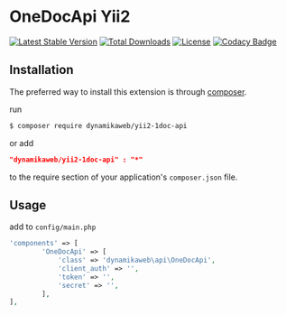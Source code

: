 OneDocApi Yii2
====================================
[![Latest Stable Version](https://poser.pugx.org/dynamikaweb/yii2-1doc-api/v/stable)](https://packagist.org/packages/dynamikaweb/yii2-1doc-api) [![Total Downloads](https://poser.pugx.org/dynamikaweb/yii2-1doc-api/downloads)](https://packagist.org/packages/dynamikaweb/yii2-1doc-api) [![License](https://poser.pugx.org/dynamikaweb/yii2-1doc-api/license)](https://packagist.org/packages/dynamikaweb/yii2-1doc-api) [![Codacy Badge](https://api.codacy.com/project/badge/Grade/70f5ed844fa74261b0b989f869a78317)](https://www.codacy.com/manual/RodrigoDornelles_2/yii2-1doc-api?utm_source=github.com&amp;utm_medium=referral&amp;utm_content=dynamikaweb/yii2-1doc-api&amp;utm_campaign=Badge_Grade)

Installation
------------
The preferred way to install this extension is through [composer](http://getcomposer.org/download/).

run

```bash
$ composer require dynamikaweb/yii2-1doc-api
```
or add

```json
"dynamikaweb/yii2-1doc-api" : "*"
```

to the require section of your application's `composer.json` file.

Usage
-----

add to `config/main.php`
```PHP 
'components' => [
        'OneDocApi' => [
            'class' => 'dynamikaweb\api\OneDocApi',
            'client_auth' => '',
            'token' => '',
            'secret' => '',
        ],
],
```
